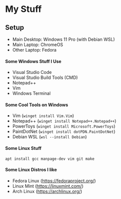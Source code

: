 # My Stuff

## Setup
- Main Desktop: Windows 11 Pro (with Debian WSL)
- Main Laptop: ChromeOS
- Other Laptop: Fedora

#### Some Windows Stuff I Use
- Visual Studio Code
- Visual Studio Build Tools (CMD)
- Notepad++
- Vim
- Windows Terminal

#### Some Cool Tools on Windows
- Vim (```winget install Vim.Vim```)
- Notepad++ (```winget install Notepad++.Notepad++```)
- PowerToys (```winget install Microsoft.PowerToys```)
- PaintDotNet (```winget install dotPDN.PaintDotNet```)
- Debian WSL (```wsl --install Debian```)

#### Some Linux Stuff
```apt install gcc manpage-dev vim git make```

#### Some Linux Distros I like
- Fedora Linux (https://fedoraproject.org/)
- Linux Mint (https://linuxmint.com/)
- Arch Linux (https://archlinux.org/)
